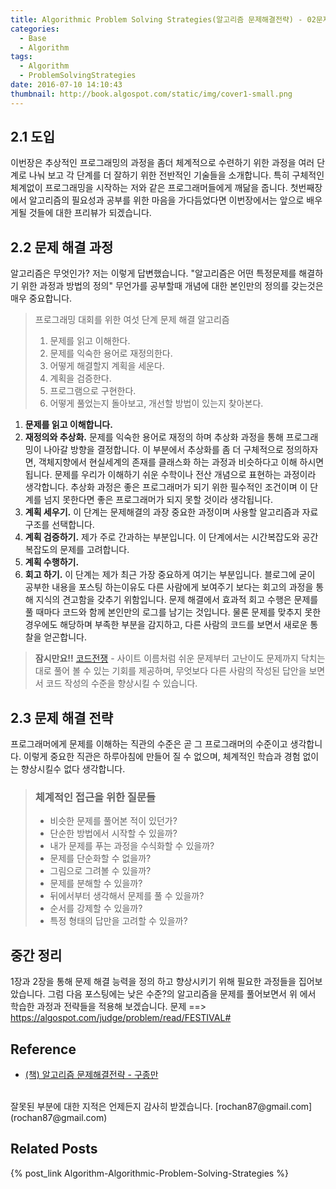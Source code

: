 ```yaml
---
title: Algorithmic Problem Solving Strategies(알고리즘 문제해결전략) - 02문제 해결 개관
categories:
  - Base
  - Algorithm
tags:
  - Algorithm
  - ProblemSolvingStrategies
date: 2016-07-10 14:10:43
thumbnail: http://book.algospot.com/static/img/cover1-small.png
---
```

## 2.1 도입
이번장은 추상적인 프로그래밍의 과정을 좀더 체계적으로 수련하기 위한 과정을 여러 단계로 나눠 보고 각 단계를 더 잘하기 위한 전반적인 기술들을 소개합니다. 특히 구체적인 체계없이 프로그래밍을 시작하는 저와 같은 프로그래머들에게 깨닮을 줍니다. 첫번째장에서 알고리즘의 필요성과 공부를 위한 마음을 가다듬었다면 이번장에서는 앞으로 배우게될 것들에 대한 프리뷰가 되겠습니다.

## 2.2 문제 해결 과정
알고리즘은 무엇인가? 저는 이렇게 답변했습니다. "알고리즘은 어떤 특정문제를 해결하기 위한 과정과 방법의 정의" 무언가를 공부할때 개념에 대한 본인만의 정의를 갖는것은 매우 중요합니다.

> 프로그래밍 대회를 위한 여섯 단계 문제 해결 알고리즘
>1. 문제를 읽고 이해한다.
>2. 문제를 익숙한 용어로 재정의한다.
>3. 어떻게 해결할지 계획을 세운다.
>4. 계획을 검증한다.
>5. 프로그램으로 구현한다.
>6. 어떻게 풀었는지 돌아보고, 개선할 방법이 있는지 찾아본다.

1. **문제를 읽고 이해합니다.**
2. **재정의와 추상화.** 문제를 익숙한 용어로 재정의 하며 추상화 과정을 통해 프로그래밍이 나아갈 방향을 결정합니다. 이 부분에서 추상화를 좀 더 구체적으로 정의하자면, 객체지향에서 현실세계의 존재를 클래스화 하는 과정과 비슷하다고 이해 하시면됩니다. 문제를 우리가 이해하기 쉬운 수학이나 전산 개념으로 표현하는 과정이라 생각합니다. 추상화 과정은 좋은 프로그래머가 되기 위한 필수적인 조건이며 이 단계를 넘지 못한다면 좋은 프로그래머가 되지 못할 것이라 생각됩니다.
3. **계획 세우기.** 이 단계는 문제해결의 과장 중요한 과정이며 사용할 알고리즘과 자료구조를 선택합니다.
4. **계획 검증하기.** 제가 주로 간과하는 부분입니다. 이 단계에서는 시간복잡도와 공간복잡도의 문제를 고려합니다.
5. **계획 수행하기.**
6. **회고 하기.** 이 단계는 제가 최근 가장 중요하게 여기는 부분입니다. 블로그에 굳이 공부한 내용을 포스팅 하는이유도 다른 사람에게 보여주기 보다는 회고의 과정을 통해 지식의 견고함을 갖추기 위함입니다. 문제 해결에서 효과적 회고 수행은 문제를 풀 때마다 코드와 함께 본인만의 로그를 남기는 것입니다. 물론 문제를 맞추지 못한 경우에도 해당하며 부족한 부분을 감지하고, 다른 사람의 코드를 보면서 새로운 통찰을 얻곤합니다.

>**잠시만요!!**
[코드전쟁](www.codewars.com) - 사이트 이름처럼 쉬운 문제부터 고난이도 문제까지 닥치는대로 풀어 볼 수  있는 기회를 제공하며, 무엇보다 다른 사람의 작성된 답안을 보면서 코드 작성의 수준을 향상시킬 수 있습니다.

## 2.3 문제 해결 전략
프로그래머에게 문제를 이해하는 직관의 수준은 곧 그 프로그래머의 수준이고 생각합니다. 이렇게 중요한 직관은 하루아침에 만들어 질 수 없으며, 체계적인 학습과 경험 없이는 향상시킬수 없다 생각합니다.

> ### 체계적인 접근을 위한 질문들
>* 비슷한 문제를 풀어본 적이 있던가?
>* 단순한 방법에서 시작할 수 있을까?
>* 내가 문제를 푸는 과정을 수식화할 수 있을까?
>* 문제를 단순화할 수 없을까?
>* 그림으로 그려볼 수 있을까?
>* 문제를 분해할 수 있을까?
>* 뒤에서부터 생각해서 문제를 풀 수 있을까?
>* 순서를 강제할 수 있을까?
>* 특정 형태의 답만을 고려할 수 있을까?

## 중간 정리
1장과 2장을 통해 문제 해결 능력을 정의 하고 향상시키기 위해 필요한 과정들을 집어보았습니다. 그럼 다음 포스팅에는 낮은 수준?의 알고리즘을 문제를 풀어보면서 위 에서 학습한 과정과 전략들을 적용해 보겠습니다. 문제 ==> https://algospot.com/judge/problem/read/FESTIVAL#

## Reference

* [(책) 알고리즘 문제해결전략 - 구종만](http://book.naver.com/bookdb/book_detail.nhn?bid=7058764)

<br/>
잘못된 부분에 대한 지적은 언제든지 감사히 받겠습니다.
[rochan87@gmail.com](rochan87@gmail.com)

## Related Posts
{% post_link Algorithm-Algorithmic-Problem-Solving-Strategies %}
